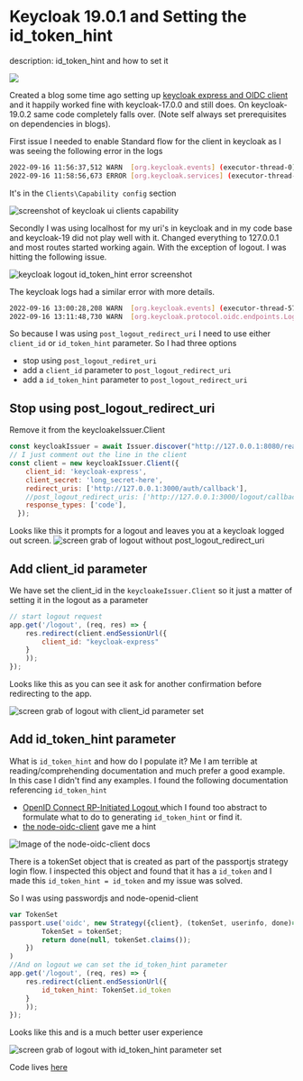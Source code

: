 
# Keycloak 19.0.1 and Setting the id_token_hint 

description: id_token_hint and how to set it

![](https://dev-to-uploads.s3.amazonaws.com/uploads/articles/kd6paztfgofophghmtpy.png)


Created a blog some time ago setting up [keycloak express and OIDC client](https://austincunningham.ddns.net/2022/keycloakexpressoidcg) and it happily worked fine with keycloak-17.0.0 and still does. On keycloak-19.0.2 same code completely falls over. (Note self always set prerequisites on dependencies in blogs).

First issue I needed to enable Standard flow for the client in keycloak as I was seeing the following error in the logs
```bash
2022-09-16 11:56:37,512 WARN  [org.keycloak.events] (executor-thread-0) type=LOGIN_ERROR, realmId=78ae1441-0616-4745-b021-5ca93fc9f779, clientId=null, userId=null, ipAddress=127.0.0.1, error=invalid_code
2022-09-16 11:58:56,673 ERROR [org.keycloak.services] (executor-thread-3) KC-SERVICES0095: Client is not allowed to initiate browser login with given response_type. Standard flow is disabled for the client.
```

It's in the `Clients\Capability config` section

![screenshot of keycloak ui clients capability](https://dev-to-uploads.s3.amazonaws.com/uploads/articles/5ijtn3qf6xrr79eiadey.png)

Secondly I was using localhost for my uri's in keycloak and in my code base and keycloak-19 did not play well with it. Changed everything to 127.0.0.1 and most routes started working again. With the exception of logout. I was hitting the following issue. 


![keycloak logout id_token_hint error screenshot](https://dev-to-uploads.s3.amazonaws.com/uploads/articles/ph8527vbtx9yef50c9j4.png)

The keycloak logs had a similar error with more details.

```bash
2022-09-16 13:00:28,208 WARN  [org.keycloak.events] (executor-thread-57) type=LOGOUT_ERROR, realmId=1bfc6eb7-ffa8-497f-96cc-69840b6c3f39, clientId=null, userId=null, ipAddress=127.0.0.1, error=invalid_request
2022-09-16 13:11:48,730 WARN  [org.keycloak.protocol.oidc.endpoints.LogoutEndpoint] (executor-thread-75) Either the parameter 'client_id' or the parameter 'id_token_hint' is required when 'post_logout_redirect_uri' is used.
```

So because I was using `post_logout_redirect_uri` I need to use either `client_id` or `id_token_hint` parameter. So I had three options 
- stop using `post_logout_rediret_uri` 
- add a `client_id` parameter to `post_logout_redirect_uri` 
- add a `id_token_hint` parameter to `post_logout_redirect_uri` 

## Stop using post_logout_redirect_uri
Remove it from the keycloakeIssuer.Client 
```js
const keycloakIssuer = await Issuer.discover("http://127.0.0.1:8080/realms/keycloak-express")
// I just comment out the line in the client 
const client = new keycloakIssuer.Client({
    client_id: 'keycloak-express',
    client_secret: 'long_secret-here',
    redirect_uris: ['http://127.0.0.1:3000/auth/callback'],
    //post_logout_redirect_uris: ['http://127.0.0.1:3000/logout/callback'],
    response_types: ['code'],
  });
```
Looks like this it prompts for a logout and leaves you at a keycloak logged out screen. 
![screen grab of logout without post_logout_redirect_uri ](https://dev-to-uploads.s3.amazonaws.com/uploads/articles/7ban9kgffjx05wv4oxxk.gif)

## Add client_id parameter
We have set the client_id in the `keycloakeIssuer.Client` so it just a matter of setting it in the logout as a parameter
```js
// start logout request
app.get('/logout', (req, res) => {
    res.redirect(client.endSessionUrl({
        client_id: "keycloak-express"
    }
    ));
});
```
Looks like this as you can see it ask for another confirmation before redirecting to the app.

![screen grab of logout with client_id parameter set](https://dev-to-uploads.s3.amazonaws.com/uploads/articles/dkhredgl17nmk8u3rpxo.gif)

## Add id_token_hint parameter
What is `id_token_hint` and how do I populate it?
Me I am terrible at reading/comprehending documentation and much prefer a good example. In this case I didn't find any examples. I found the following documentation referencing `id_token_hint`
- [OpenID Connect RP-Initiated Logout ](https://openid.net/specs/openid-connect-rpinitiated-1_0.html) which I found too abstract to formulate what to do to generating `id_token_hint` or find it.
- [the node-oidc-client](https://github.com/panva/node-openid-client/tree/main/docs#clientendsessionurlparameters) gave me a hint 

![Image of the node-oidc-client docs](https://dev-to-uploads.s3.amazonaws.com/uploads/articles/zqpdcyj45d10jrxdjj0n.png)

There is a tokenSet object that is created as part of the passportjs strategy login flow. I inspected this object and found that it has a `id_token` and I made this `id_token_hint = id_token` and my issue was solved. 

So I was using passwordjs and node-openid-client
```js
var TokenSet
passport.use('oidc', new Strategy({client}, (tokenSet, userinfo, done)=>{
        TokenSet = tokenSet;
        return done(null, tokenSet.claims());
    })
)
//And on logout we can set the id_token_hint parameter
app.get('/logout', (req, res) => {
    res.redirect(client.endSessionUrl({
        id_token_hint: TokenSet.id_token
    }
    ));
});
```
Looks like this and is a much better user experience

![screen grab of logout with id_token_hint parameter set](https://dev-to-uploads.s3.amazonaws.com/uploads/articles/v6nk3g3bqslzeuv9vnhw.gif) 

Code lives [here](https://github.com/austincunningham/keycloak-express-openid-client/tree/keycloak-19)


